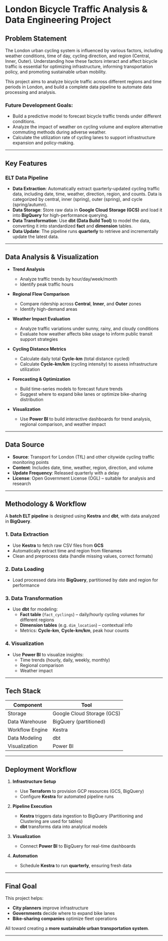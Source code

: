 # London Bicycle Traffic Analysis & Data Engineering Project
## Problem Statement

The London urban cycling system is influenced by various factors, including weather conditions, time of day, cycling direction, and region (Central, Inner, Outer). Understanding how these factors interact and affect bicycle traffic is essential for optimizing infrastructure, informing transportation policy, and promoting sustainable urban mobility.

This project aims to analyze bicycle traffic across different regions and time periods in London, and build a complete data pipeline to automate data processing and analysis.

### Future Development Goals:
- Build a predictive model to forecast bicycle traffic trends under different conditions.
- Analyze the impact of weather on cycling volume and explore alternative commuting methods during adverse weather.
- Calculate the utilization rate of cycling lanes to support infrastructure expansion and policy-making.

---

## Key Features

### ELT Data Pipeline

- **Data Extraction**: Automatically extract quarterly-updated cycling traffic data, including date, time, weather, direction, region, and counts. Data is categorized by central, inner (spring), outer (spring), and cycle (spring/autumn).
- **Data Storage**: Store raw data in **Google Cloud Storage (GCS)** and load it into **BigQuery** for high-performance querying.
- **Data Transformation**: Use **dbt (Data Build Tool)** to model the data, converting it into standardized **fact** and **dimension** tables.
- **Data Update**: The pipeline runs **quarterly** to retrieve and incrementally update the latest data.

---

## Data Analysis & Visualization

- **Trend Analysis**
  - Analyze traffic trends by hour/day/week/month
  - Identify peak traffic hours

- **Regional Flow Comparison**
  - Compare ridership across **Central**, **Inner**, and **Outer** zones
  - Identify high-demand areas

- **Weather Impact Evaluation**
  - Analyze traffic variations under sunny, rainy, and cloudy conditions
  - Evaluate how weather affects bike usage to inform public transit support strategies

- **Cycling Distance Metrics**
  - Calculate daily total **Cycle-km** (total distance cycled)
  - Calculate **Cycle-km/km** (cycling intensity) to assess infrastructure utilization

- **Forecasting & Optimization**
  - Build time-series models to forecast future trends
  - Suggest where to expand bike lanes or optimize bike-sharing distribution

- **Visualization**
  - Use **Power BI** to build interactive dashboards for trend analysis, regional comparison, and weather impact

---

## Data Source

- **Source**: Transport for London (TfL) and other citywide cycling traffic monitoring points
- **Content**: Includes date, time, weather, region, direction, and volume
- **Update Frequency**: Released quarterly with a delay
- **License**: Open Government License (OGL) – suitable for analysis and research

---

## Methodology & Workflow

A **batch ELT pipeline** is designed using **Kestra** and **dbt**, with data analyzed in **BigQuery**.

### 1. Data Extraction
- Use **Kestra** to fetch raw CSV files from **GCS**
- Automatically extract time and region from filenames
- Clean and preprocess data (handle missing values, correct formats)

### 2. Data Loading
- Load processed data into **BigQuery**, partitioned by date and region for performance

### 3. Data Transformation
- Use **dbt** for modeling:
  - **Fact table** (`fact_cyclings`) – daily/hourly cycling volumes for different regions
  - **Dimension tables** (e.g. `dim_location`) – contextual info
  - Metrics: **Cycle-km**, **Cycle-km/km**, peak hour counts

### 4. Visualization
- Use **Power BI** to visualize insights:
  - Time trends (hourly, daily, weekly, monthly)
  - Regional comparison
  - Weather impact

---

## Tech Stack

| Component         | Tool                       |
|------------------|----------------------------|
| Storage          | Google Cloud Storage (GCS) |
| Data Warehouse   | BigQuery (partitioned)     |
| Workflow Engine  | Kestra                     |
| Data Modeling    | dbt                        |
| Visualization    | Power BI                   |

---

## Deployment Workflow

1. **Infrastructure Setup**
   - Use **Terraform** to provision GCP resources (GCS, BigQuery)
   - Configure **Kestra** for automated pipeline runs

2. **Pipeline Execution**
   - **Kestra** triggers data ingestion to BigQuery (Partitioning and Clustering are used for tables)
   - **dbt** transforms data into analytical models

3. **Visualization**
   - Connect **Power BI** to BigQuery for real-time dashboards

4. **Automation**
   - Schedule **Kestra** to run **quarterly**, ensuring fresh data

---

## Final Goal

This project helps:
- **City planners** improve infrastructure
- **Governments** decide where to expand bike lanes
- **Bike-sharing companies** optimize fleet operations

All toward creating a **more sustainable urban transportation system**.

---

